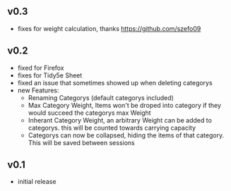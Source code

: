## v0.3
 - fixes for weight calculation, thanks https://github.com/szefo09

## v0.2
 - fixed for Firefox
 - fixes for Tidy5e Sheet
 - fixed an issue that sometimes showed up when deleting categorys
 - new Features:
    - Renaming Categorys (default categorys included)
    - Max Category Weight, Items won't be droped into category if they would succeed the categorys max Weight
    - Inherant Category Weight, an arbitrary Weight can be added to categorys. this will be counted towards carrying capacity
    - Categorys can now be collapsed, hiding the items of that category. This will be saved between sessions

## v0.1
 - initial release
